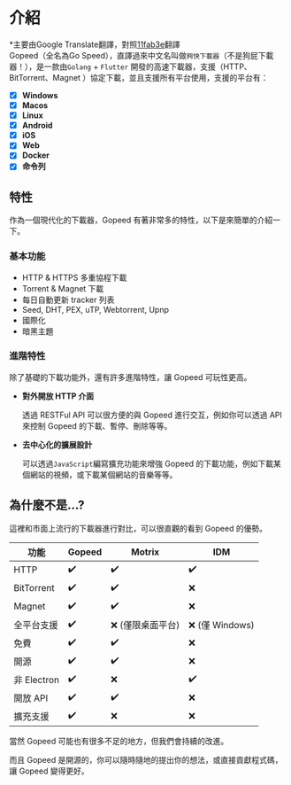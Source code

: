 # 介紹
*主要由Google Translate翻譯，對照[11fab3e](https://github.com/GopeedLab/docs/commit/11fab3ebb29138adbfc2f07897a5ee024a6568bb)翻譯<br>
Gopeed（全名為Go Speed），直譯過來中文名叫做`夠快下載器`（不是狗屁下載器！），是一款由`Golang` + `Flutter` 開發的高速下載器，支援（HTTP、BitTorrent、Magnet ）協定下載，並且支援所有平台使用，支援的平台有：

- [x] **Windows**
- [x] **Macos**
- [x] **Linux**
- [x] **Android**
- [x] **iOS**
- [x] **Web**
- [x] **Docker**
- [x] **命令列**

## 特性

作為一個現代化的下載器，Gopeed 有著非常多的特性，以下是來簡單的介紹一下。

### 基本功能

- HTTP & HTTPS 多重協程下載
- Torrent & Magnet 下載
- 每日自動更新 tracker 列表
- Seed, DHT, PEX, uTP, Webtorrent, Upnp
- 國際化
- 暗黑主題

### 進階特性

除了基礎的下載功能外，還有許多進階特性，讓 Gopeed 可玩性更高。

- **對外開放 HTTP 介面**

   透過 RESTFul API 可以很方便的與 Gopeed 進行交互，例如你可以透過 API 來控制 Gopeed 的下載、暫停、刪除等等。

- **去中心化的擴展設計**

   可以透過`JavaScript`編寫擴充功能來增強 Gopeed 的下載功能，例如下載某個網站的視頻，或下載某個網站的音樂等等。

## 為什麼不是...?

這裡和市面上流行的下載器進行對比，可以很直觀的看到 Gopeed 的優勢。

| 功能 | Gopeed | Motrix | IDM |
| ----------- | ------ | --------------- | --------------- |
| HTTP | ✔️ | ✔️ | ✔️ |
| BitTorrent | ✔️ | ✔️ | ❌ |
| Magnet | ✔️ | ✔️ | ❌ |
| 全平台支援 | ✔️ | ❌ (僅限桌面平台) | ❌ (僅 Windows) |
| 免費 | ✔️ | ✔️ | ❌ |
| 開源 | ✔️ | ✔️ | ❌ |
| 非 Electron | ✔️ | ❌ | ✔️ |
| 開放 API | ✔️ | ✔️ | ❌ |
| 擴充支援 | ✔️ | ❌ | ❌ |

當然 Gopeed 可能也有很多不足的地方，但我們會持續的改進。

而且 Gopeed 是開源的，你可以隨時隨地的提出你的想法，或直接貢獻程式碼，讓 Gopeed 變得更好。